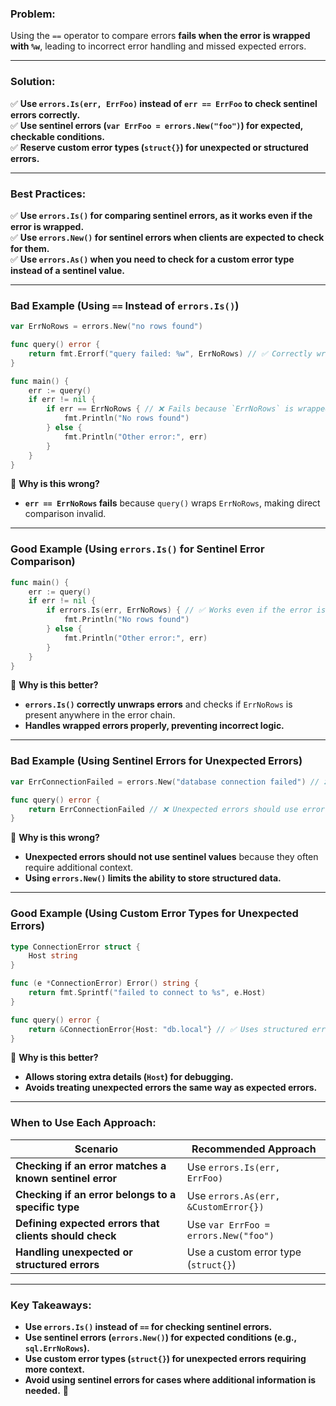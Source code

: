 ### **Problem:**

Using the `==` operator to compare errors **fails when the error is wrapped with `%w`**, leading to incorrect error handling and missed expected errors.

---

### **Solution:**

✅ **Use `errors.Is(err, ErrFoo)` instead of `err == ErrFoo` to check sentinel errors correctly.**  
✅ **Use sentinel errors (`var ErrFoo = errors.New("foo")`) for expected, checkable conditions.**  
✅ **Reserve custom error types (`struct{}`) for unexpected or structured errors.**

---

### **Best Practices:**

✅ **Use `errors.Is()` for comparing sentinel errors, as it works even if the error is wrapped.**  
✅ **Use `errors.New()` for sentinel errors when clients are expected to check for them.**  
✅ **Use `errors.As()` when you need to check for a custom error type instead of a sentinel value.**

---

### **Bad Example (Using `==` Instead of `errors.Is()`)**

```go
var ErrNoRows = errors.New("no rows found")

func query() error {
	return fmt.Errorf("query failed: %w", ErrNoRows) // ✅ Correctly wraps the error
}

func main() {
	err := query()
	if err != nil {
		if err == ErrNoRows { // ❌ Fails because `ErrNoRows` is wrapped
			fmt.Println("No rows found")
		} else {
			fmt.Println("Other error:", err)
		}
	}
}
```

🔴 **Why is this wrong?**

- **`err == ErrNoRows` fails** because `query()` wraps `ErrNoRows`, making direct comparison invalid.

---

### **Good Example (Using `errors.Is()` for Sentinel Error Comparison)**

```go
func main() {
	err := query()
	if err != nil {
		if errors.Is(err, ErrNoRows) { // ✅ Works even if the error is wrapped
			fmt.Println("No rows found")
		} else {
			fmt.Println("Other error:", err)
		}
	}
}
```

🔵 **Why is this better?**

- **`errors.Is()` correctly unwraps errors** and checks if `ErrNoRows` is present anywhere in the error chain.
- **Handles wrapped errors properly, preventing incorrect logic.**

---

### **Bad Example (Using Sentinel Errors for Unexpected Errors)**

```go
var ErrConnectionFailed = errors.New("database connection failed") // ❌ Sentinel error for unexpected case

func query() error {
	return ErrConnectionFailed // ❌ Unexpected errors should use error types
}
```

🔴 **Why is this wrong?**

- **Unexpected errors should not use sentinel values** because they often require additional context.
- **Using `errors.New()` limits the ability to store structured data.**

---

### **Good Example (Using Custom Error Types for Unexpected Errors)**

```go
type ConnectionError struct {
	Host string
}

func (e *ConnectionError) Error() string {
	return fmt.Sprintf("failed to connect to %s", e.Host)
}

func query() error {
	return &ConnectionError{Host: "db.local"} // ✅ Uses structured error type
}
```

🔵 **Why is this better?**

- **Allows storing extra details (`Host`) for debugging.**
- **Avoids treating unexpected errors the same way as expected errors.**

---

### **When to Use Each Approach:**

|**Scenario**|**Recommended Approach**|
|---|---|
|**Checking if an error matches a known sentinel error**|Use `errors.Is(err, ErrFoo)`|
|**Checking if an error belongs to a specific type**|Use `errors.As(err, &CustomError{})`|
|**Defining expected errors that clients should check**|Use `var ErrFoo = errors.New("foo")`|
|**Handling unexpected or structured errors**|Use a custom error type (`struct{}`)|

---

### **Key Takeaways:**

- **Use `errors.Is()` instead of `==` for checking sentinel errors.**
- **Use sentinel errors (`errors.New()`) for expected conditions (e.g., `sql.ErrNoRows`).**
- **Use custom error types (`struct{}`) for unexpected errors requiring more context.**
- **Avoid using sentinel errors for cases where additional information is needed.** 🚀